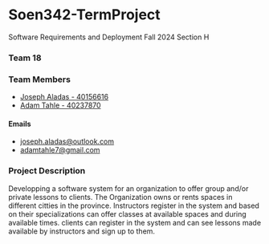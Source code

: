 # Soen342-TermProject
Software Requirements and Deployment Fall 2024 Section H

### Team 18

### Team Members
- [Joseph Aladas - 40156616](https://github.com/JosephAladas) 
- [Adam Tahle - 40237870](https://github.com/atahle)
  
#### Emails
- joseph.aladas@outlook.com
- adamtahle7@gmail.com

### Project Description
Developping a software system for an organization to offer group and/or private lessons to clients.
The Organization owns or rents spaces in different citties in the province.
Instructors register in the system and based on their specializations can offer classes at available spaces and during available times.
clients can register in the system and can see lessons made available by instructors and sign up to them.
